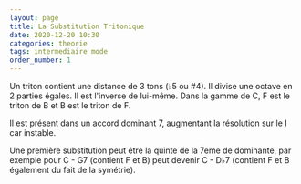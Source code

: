 ```yaml
---
layout: page
title: La Substitution Tritonique
date: 2020-12-20 10:30
categories: theorie
tags: intermediaire mode
order_number: 1
---
```


Un triton contient une distance de 3 tons (♭5 ou #4). Il divise une octave en 2 parties égales. Il est l'inverse de lui-même. Dans la gamme de C, F est le triton de B et B est le triton de F.

Il est présent dans un accord dominant 7, augmentant la résolution sur le I car instable.  

Une première substitution peut être la quinte de la 7eme de dominante, par exemple pour C - G7 (contient F et B) peut devenir C - D♭7 (contient F et B également du fait de la symétrie).
